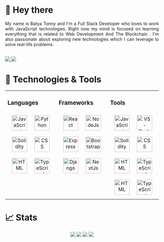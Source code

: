 # 👋 Hey there

<div align="justify">
  My name is Batya Tonny and I'm a Full Stack Developer who loves to work with JavaScript technologies. Right now my mind is focused on learning everything that is related to Web Development And The Blockchain . I'm also passionate about exploring new technologies which I can leverage to solve real-life problems.
</div>

<div>
  <br>
  <p>
  <a href="http://twitter.com/devbxtzz">
    <img src="https://img.shields.io/twitter/follow/devbxtzz?label=Twitter&logo=twitter&style=for-the-badge" />
  </a>
  <a href="https://www.linkedin.com/in/batya-tonny-108a92234/">
    <img src="https://img.shields.io/badge/LinkedIn-blue?label=LinkedIn&logo=LinkedIn&style=for-the-badge" />
  </a>
</p>
</div> 

# 🔧 Technologies & Tools

<table><tr><td valign="top" width="33%">

### Languages 
<div align="center">  
<img style="margin: 10px" Src="https://img.icons8.com/color/2x/javascript.png" alt="JavaScript" height="50" />
<img style="margin: 10px" src="https://img.icons8.com/color/2x/python.png" alt="Python" height="50" />
<img style="margin: 10px" Src="https://img.icons8.com/ios-filled/2x/solidity.png" alt="Solidity" height="50" />
<img style="margin: 10px" src="https://img.icons8.com/color/2x/css3.png" alt="CSS" height="50" />
<img style="margin: 10px" Src="https://img.icons8.com/color/2x/html-5.png" alt="HTML" height="50" />
<img style="margin: 10px" src="https://img.icons8.com/color/2x/typescript.png" alt="TypeScript" height="50" />
</div>

</td><td valign="top" width="33%">



### Frameworks 
<div align="center">   
<img style="margin: 10px" Src="https://img.icons8.com/color/2x/react-native.png" alt="React" height="50" />
<img style="margin: 10px" src="https://img.icons8.com/fluency/2x/node-js.png" alt="NodeJs" height="50" />  
<img style="margin: 10px" Src="https://img.icons8.com/color/2x/express.png" alt="Express" height="50" />
<img style="margin: 10px" src="https://img.icons8.com/color/2x/bootstrap.png" alt="Bootstrap" height="50" />
<img style="margin: 10px" Src="https://img.icons8.com/external-tal-revivo-shadow-tal-revivo/344/external-django-a-high-level-python-web-framework-that-encourages-rapid-development-logo-shadow-tal-revivo.png" alt="Django" height="50" />
<img style="margin: 10px" src="https://img.icons8.com/color/2x/nextjs.png" alt="NextJs" height="50" /> 

 
</div>

</td><td valign="top" width="33%">



### Tools  
<div align="center">  
<img style="margin: 10px" Src="" alt="JavaScript" height="50" />
<img style="margin: 10px" src="https://img.icons8.com/color/2x/visual-studio-code-2019.png" alt="VS-Code" height="50" />
<img style="margin: 10px" Src="https://img.icons8.com/color/2x/mongodb.png" alt="Solidity" height="50" />
<img style="margin: 10px" src="https://img.icons8.com/color/2x/git.png" alt="CSS" height="50" />
<img style="margin: 10px" Src="https://img.icons8.com/color/2x/hardhat.png" alt="HTML" height="50" />
<img style="margin: 10px" src="https://img.icons8.com/color/2x/heroku.png" alt="TypeScript" height="50" />
<img style="margin: 10px" Src="https://img.icons8.com/color/2x/hardhat.png" alt="HTML" height="50" />
<img style="margin: 10px" src="https://img.icons8.com/color/2x/heroku.png" alt="TypeScript" height="50" /> 
</div>

</td></tr></table>  

          

# 📈 Stats

<div align="center">
    <img src="https://github-readme-stats.vercel.app/api?username=devbxtzz&show_icons=true&theme=tokyonight&layout=compact" />
    <img src="http://github-readme-streak-stats.herokuapp.com?user=devbxtzz&theme=tokyonight&date_format=M%20j%5B%2C%20Y%5D">
    <img src="https://github-readme-stats.vercel.app/api/top-langs/?username=devbxtzz&langs_count=8&theme=tokyonight&layout=compact" />
    <img src="https://activity-graph.herokuapp.com/graph?username=devbxtzz&theme=elegant"> 
</div>
